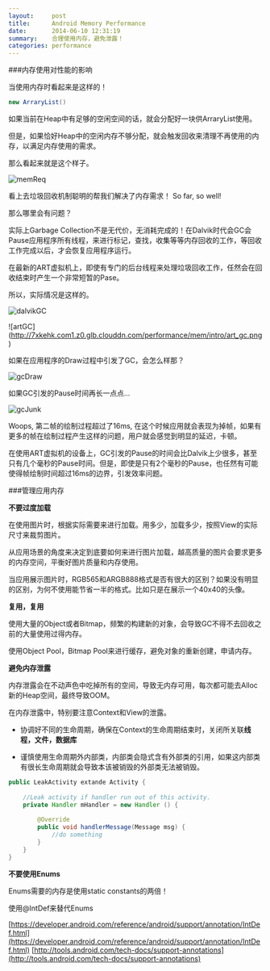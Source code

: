 ```yaml
---
layout:     post
title:      Android Memory Performance 
date:       2014-06-10 12:31:19
summary:    合理使用内存，避免泄露！
categories: performance
---
```


###内存使用对性能的影响

当使用内存时看起来是这样的！

~~~java
new ArraryList()
~~~

如果当前在Heap中有足够的空闲空间的话，就会分配好一块供ArraryList使用。

但是，如果恰好Heap中的空闲内存不够分配，就会触发回收来清理不再使用的内存，以满足内存使用的需求。

那么看起来就是这个样子。


![memReq](http://7xkehk.com1.z0.glb.clouddn.com/performance/mem/intro/mem_recl.png)

看上去垃圾回收机制聪明的帮我们解决了内存需求！ So far, so well!

那么哪里会有问题？

实际上Garbage Collection不是无代价，无消耗完成的！在Dalvik时代会GC会Pause应用程序所有线程，来进行标记，查找，收集等等内存回收的工作，等回收工作完成以后，才会恢复应用程序运行。

在最新的ART虚拟机上，即使有专门的后台线程来处理垃圾回收工作，任然会在回收结束时产生一个非常短暂的Pase。

所以，实际情况是这样的。

![dalvikGC](http://7xkehk.com1.z0.glb.clouddn.com/performance/mem/intro/dalvik_gc.png)

![artGC] (http://7xkehk.com1.z0.glb.clouddn.com/performance/mem/intro/art_gc.png)

如果在应用程序的Draw过程中引发了GC，会怎么样那？

![gcDraw](http://7xkehk.com1.z0.glb.clouddn.com/performance/mem/intro/gc_draw.png)

如果GC引发的Pause时间再长一点点...

![gcJunk](http://7xkehk.com1.z0.glb.clouddn.com/performance/mem/intro/junk.png)

Woops, 第二帧的绘制过程超过了16ms, 在这个时候应用就会表现为掉帧，如果有更多的帧在绘制过程产生这样的问题，用户就会感觉到明显的延迟，卡顿。

在使用ART虚拟机的设备上，GC引发的Pause的时间会比Dalvik上少很多，甚至只有几个毫秒的Pause时间。但是，即使是只有2个毫秒的Pause，也任然有可能使得帧绘制时间超过16ms的边界，引发效率问题。


###管理应用内存

**不要过度加载**

在使用图片时，根据实际需要来进行加载。用多少，加载多少，按照View的实际尺寸来裁剪图片。

从应用场景的角度来决定到底要如何来进行图片加载，越高质量的图片会要求更多的内存空间，平衡好图片质量和内存使用。

当应用展示图片时，RGB565和ARGB888格式是否有很大的区别？如果没有明显的区别，为何不使用能节省一半的格式。比如只是在展示一个40x40的头像。

**复用，复用**

使用大量的Object或者Bitmap，频繁的构建新的对象，会导致GC不得不去回收之前的大量使用过得内存。

使用Object Pool，Bitmap Pool来进行缓存，避免对象的重新创建，申请内存。

**避免内存泄露**

内存泄露会在不动声色中吃掉所有的空间，导致无内存可用，每次都可能去Alloc新的Heap空间，最终导致OOM。

在内存泄露中，特别要注意Context和View的泄露。

- 协调好不同的生命周期，确保在Context的生命周期结束时，关闭所关联**线程，文件，数据库**

- 谨慎使用生命周期外内部类，内部类会隐式含有外部类的引用，如果这内部类有很长生命周期就会导致本该被销毁的外部类无法被销毁。

~~~java
public LeakActivity extande Activity {
	
	//Leak activity if handler run out of this activity.
	private Handler mHandler = new Handler () {
	
		@Override
		public void handlerMessage(Message msg) {
			//do something
		}
	}
}
~~~

**不要使用Enums**

Enums需要的内存是使用static constants的两倍！

使用@IntDef来替代Enums

[https://developer.android.com/reference/android/support/annotation/IntDef.html](https://developer.android.com/reference/android/support/annotation/IntDef.html)
[http://tools.android.com/tech-docs/support-annotations](http://tools.android.com/tech-docs/support-annotations)


